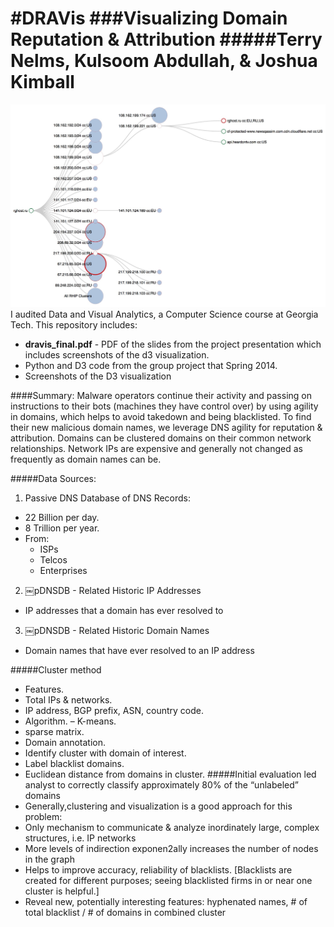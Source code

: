 #DRAVis
###Visualizing Domain Reputation & Attribution
#####Terry Nelms, Kulsoom Abdullah, & Joshua Kimball
======
![Alt text](https://github.com/kulsoom-abdullah/Draviz/blob/master/screenshots/Draviz.jpg "Optional Title")
I audited Data and Visual Analytics, a Computer Science course at Georgia Tech.  This repository includes:
* **dravis_final.pdf** - PDF of the slides from the project presentation which includes screenshots of the d3 visualization.
* Python and D3 code from the group project that Spring 2014.
* Screenshots of the D3 visualization

 <!---The D3 demo can be run by downloading *draviz.html*, and the d3 folder (which contains *d3.min.js* and *colorbrewer.v1.min.js*), then clicking on draviz2.html or opening it with your web browser.   --->

####Summary:
Malware operators continue their activity and passing on instructions to their bots (machines they have control over) by using agility in domains, which helps to avoid takedown and being blacklisted.
To find their new malicious domain names, we leverage DNS agility for reputation & attribution.  Domains can be clustered domains on their common network relationships.  Network IPs are expensive and generally not changed as frequently as domain names can be.

#####Data Sources:
1. Passive DNS Database of DNS Records:
 * 22 Billion per day.
 * 8 Trillion per year.
 * From:
   * ISPs 
    * Telcos 
    * Enterprises
2. ￼pDNSDB - Related Historic IP Addresses
  * IP addresses that a domain has ever resolved to
3. ￼pDNSDB - Related Historic Domain Names
  * Domain names that have ever resolved to an IP address

#####Cluster method
* Features.
 * Total IPs & networks.
 * IP address, BGP prefix, ASN, country code.
* Algorithm. –  K-means.
 * sparse matrix.
* Domain annotation.
 * Identify cluster with domain of interest.
 * Label blacklist domains.
 * Euclidean distance from domains in cluster.
#####Initial evaluation led analyst to correctly classify approximately 80% of the “unlabeled” domains
 * Generally,clustering and visualization is a good approach for this problem:
  * Only mechanism to communicate & analyze inordinately large, complex structures, i.e. IP networks
   * More levels of indirection exponen2ally increases the number of nodes in the graph
  * Helps to improve accuracy, reliability of blacklists. [Blacklists are created for different purposes; seeing blacklisted firms in or near one cluster is helpful.]
  * Reveal new, potentially interesting features: hyphenated names, # of total blacklist / # of domains in combined cluster
